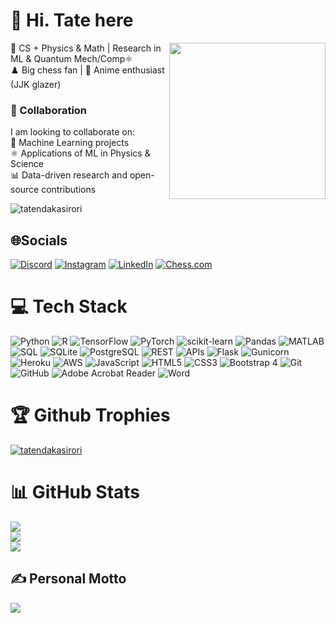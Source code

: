 # 💫 Hi. Tate here </h1>

<img src="https://media.giphy.com/media/v1.Y2lkPTc5MGI3NjExZGoxNWx6ZnpobWI2YWliNnRhZTVwNjlocHlxYmoyNmx6MWt2a2VkMCZlcD12MV9naWZzX3NlYXJjaCZjdD1n/AtdO4rsHIGeMTDGft5/giphy.gif" align="right" width="250">

🔭 CS + Physics & Math | Research in ML & Quantum Mech/Comp⚛️ <br>
♟️ Big chess fan | 🎥 Anime enthusiast (JJK glazer)  

### 🤝 Collaboration  
I am looking to collaborate on:  
🧠 Machine Learning projects  
⚛️ Applications of ML in Physics & Science  
📊 Data-driven research and open-source contributions  
<p align="left"> <img src="https://komarev.com/ghpvc/?username=tatendakasirori&label=Profile%20views&color=0e75b6&style=flat" alt="tatendakasirori" /> </p>

## 🌐Socials
[![Discord](https://img.shields.io/badge/Discord-%237289DA.svg?logo=discord&logoColor=white)](https://discord.com/users/tatendakasirori) [![Instagram](https://img.shields.io/badge/Instagram-%23E4405F.svg?logo=Instagram&logoColor=white)](https://instagram.com/tate_yuta) [![LinkedIn](https://img.shields.io/badge/LinkedIn-%230077B5.svg?logo=linkedin&logoColor=white)](https://linkedin.com/in/tatenda-kasirori) [![Chess.com](https://img.shields.io/badge/Chess.com-%23222F46.svg?logo=chess.com&logoColor=green)](https://www.chess.com/member/tate_yuta)
# 💻 Tech Stack
![Python](https://img.shields.io/badge/python-3670A0?style=flat-square&logo=python&logoColor=ffdd54) 
![R](https://img.shields.io/badge/R-%23276DC3.svg?style=flat-square&logo=r&logoColor=white) 
![TensorFlow](https://img.shields.io/badge/TensorFlow-%23FF6F00.svg?style=flat-square&logo=TensorFlow&logoColor=white) 
![PyTorch](https://img.shields.io/badge/PyTorch-%23EE4C2C.svg?style=flat-square&logo=pytorch&logoColor=white) 
![scikit-learn](https://img.shields.io/badge/scikit--learn-%23F7931E.svg?style=flat-square&logo=scikit-learn&logoColor=white) 
![Pandas](https://img.shields.io/badge/pandas-%23150458.svg?style=flat-square&logo=pandas&logoColor=white) 
![MATLAB](https://img.shields.io/badge/MATLAB-%230077B5.svg?style=flat-square&logo=matlab&logoColor=white) 
![SQL](https://img.shields.io/badge/SQL-%2314354C.svg?style=flat-square&logo=sql&logoColor=white) 
![SQLite](https://img.shields.io/badge/SQLite-%230073C4.svg?style=flat-square&logo=sqlite&logoColor=white) 
![PostgreSQL](https://img.shields.io/badge/PostgreSQL-%23336791.svg?style=flat-square&logo=postgresql&logoColor=white) 
![REST](https://img.shields.io/badge/REST-FF6C37?style=flat-square&logo=rest&logoColor=white) 
![APIs](https://img.shields.io/badge/APIs-%2333CCFF.svg?style=flat-square&logo=api&logoColor=white)
![Flask](https://img.shields.io/badge/Flask-%23000000.svg?style=flat-square&logo=flask&logoColor=white) 
![Gunicorn](https://img.shields.io/badge/Gunicorn-%23000000.svg?style=flat-square&logo=gunicorn&logoColor=white) 
![Heroku](https://img.shields.io/badge/Heroku-%23430098.svg?style=flat-square&logo=heroku&logoColor=white) 
![AWS](https://img.shields.io/badge/AWS-%23FF9900.svg?style=flat-square&logo=amazon-aws&logoColor=white) 
![JavaScript](https://img.shields.io/badge/javascript-%23323330.svg?style=flat-square&logo=javascript&logoColor=%23F7DF1E) 
![HTML5](https://img.shields.io/badge/html5-%23E34F26.svg?style=flat-square&logo=html5&logoColor=white) 
![CSS3](https://img.shields.io/badge/css3-%231572B6.svg?style=flat-square&logo=css3&logoColor=white) 
![Bootstrap 4](https://img.shields.io/badge/Bootstrap-563D7C?style=flat-square&logo=bootstrap&logoColor=white) 
![Git](https://img.shields.io/badge/git-%23F05033.svg?style=flat-square&logo=git&logoColor=white) 
![GitHub](https://img.shields.io/badge/GitHub-%23181717.svg?style=flat-square&logo=github&logoColor=white)
![Adobe Acrobat Reader](https://img.shields.io/badge/Adobe%20Acrobat%20Reader-EC1C24.svg?style=flat-square&logo=Adobe%20Acrobat%20Reader&logoColor=white)
![Word](https://img.shields.io/badge/Microsoft%20Word-%230078D7.svg?style=flat-square&logo=microsoft-word&logoColor=white)



# 🏆 Github Trophies
<p align="left"> <a href="https://github.com/ryo-ma/github-profile-trophy"><img src="https://github-profile-trophy.vercel.app/?username=tatendakasirori&theme=onedark" alt="tatendakasirori" /></a> </p>

# 📊 GitHub Stats

![](https://github-readme-stats.vercel.app/api?username=tatendakasirori&theme=aura&hide_border=false&include_all_commits=false&count_private=false)<br/>
![](https://nirzak-streak-stats.vercel.app/?user=tatendakasirori&theme=aura&hide_border=false)<br/>
![](https://github-readme-stats.vercel.app/api/top-langs/?username=tatendakasirori&theme=aura&hide_border=false&include_all_commits=false&count_private=false&layout=compact)

## ✍️ Personal Motto
![](https://quotes-github-readme.vercel.app/api?type=horizontal&theme=tokyonight&quote=The%20bells%20of%20the%20Gion%20monastery%20in%20India%20echo%20with%20the%20warning%20that%20all%20things%20are%20impermanent.%20The%20blossoms%20of%20the%20sala%20trees%20teach%20us%20through%20their%20hues%20that%20what%20flourishes%20must%20fade.%20However,%20.....dramatic%20pause.....%20we%20are%20the%20exception!&author=Todo%20Ayo%20(JJK))

